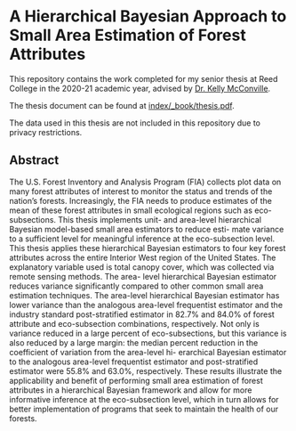 # A Hierarchical Bayesian Approach to Small Area Estimation of Forest Attributes

This repository contains the work completed for my senior thesis at Reed College in the 2020-21 academic year, advised by [Dr. Kelly McConville](https://mcconville.rbind.io/).

The thesis document can be found at [index/_book/thesis.pdf](https://github.com/Reed-Statistics/thesis_white/blob/master/index/_book/thesis.pdf). 

The data used in this thesis are not included in this repository due to privacy restrictions. 

## Abstract

The U.S. Forest Inventory and Analysis Program (FIA) collects plot data on many forest attributes of interest to monitor the status and trends of the nation’s forests. Increasingly, the FIA needs to produce estimates of the mean of these forest attributes in small ecological regions such as eco-subsections. This thesis implements unit- and area-level hierarchical Bayesian model-based small area estimators to reduce esti- mate variance to a sufficient level for meaningful inference at the eco-subsection level. This thesis applies these hierarchical Bayesian estimators to four key forest attributes across the entire Interior West region of the United States. The explanatory variable used is total canopy cover, which was collected via remote sensing methods. The area- level hierarchical Bayesian estimator reduces variance significantly compared to other common small area estimation techniques. The area-level hierarchical Bayesian estimator has lower variance than the analogous area-level frequentist estimator and the industry standard post-stratified estimator in 82.7% and 84.0% of forest attribute and eco-subsection combinations, respectively. Not only is variance reduced in a large percent of eco-subsections, but this variance is also reduced by a large margin: the median percent reduction in the coefficient of variation from the area-level hi- erarchical Bayesian estimator to the analogous area-level frequentist estimator and post-stratified estimator were 55.8% and 63.0%, respectively. These results illustrate the applicability and benefit of performing small area estimation of forest attributes in a hierarchical Bayesian framework and allow for more informative inference at the eco-subsection level, which in turn allows for better implementation of programs that seek to maintain the health of our forests.
